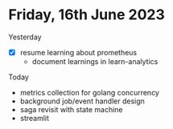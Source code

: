 # Friday, 16th June 2023

Yesterday
- [x] resume learning about prometheus
	- document learnings in learn-analytics


Today
- metrics collection for golang concurrency
- background job/event handler design
- saga revisit with state machine
- streamlit
